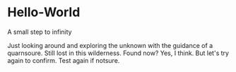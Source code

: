 # Hello-World
A small step to infinity

Just looking around and exploring the unknown with the guidance of a quarnsoure.
Still lost in this wilderness.
Found now?
Yes, I think. But let's try again to confirm.
Test again if notsure.
